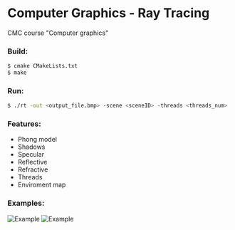 # Computer Graphics - Ray Tracing 
CMC course "Сomputer graphics"

### Build:
```bash
$ cmake CMakeLists.txt
$ make
```

### Run:
```bash
$ ./rt -out <output_file.bmp> -scene <sceneID> -threads <threads_num>
```
### Features:
- Phong model
- Shadows
- Specular
- Reflective
- Refractive
- Threads
- Enviroment map
### Examples: 
![Example](/Scene_0.bmp)
![Example](/Scene_1.bmp)
